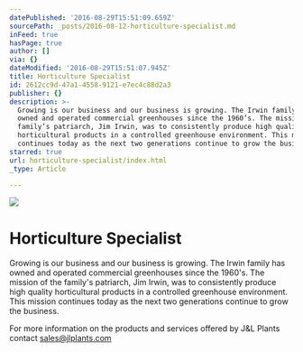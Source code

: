 ```yaml
---
datePublished: '2016-08-29T15:51:09.659Z'
sourcePath: _posts/2016-08-12-horticulture-specialist.md
inFeed: true
hasPage: true
author: []
via: {}
dateModified: '2016-08-29T15:51:07.945Z'
title: Horticulture Specialist
id: 2612cc9d-47a1-4558-9121-e7ec4c88d2a3
publisher: {}
description: >-
  Growing is our business and our business is growing. The Irwin family has
  owned and operated commercial greenhouses since the 1960’s. The mission of the
  family’s patriarch, Jim Irwin, was to consistently produce high quality
  horticultural products in a controlled greenhouse environment. This mission
  continues today as the next two generations continue to grow the business.
starred: true
url: horticulture-specialist/index.html
_type: Article

---
```

![](https://the-grid-user-content.s3-us-west-2.amazonaws.com/7098bb74-a77a-4ac0-a552-540ba2f711d3.jpg)

# Horticulture Specialist

Growing is our business and our business is growing. The Irwin family has owned and operated commercial greenhouses since the 1960's. The mission of the family's patriarch, Jim Irwin, was to consistently produce high quality horticultural products in a controlled greenhouse environment. This mission continues today as the next two generations continue to grow the business.

For more information on the products and services offered by J&L Plants contact sales@jlplants.com